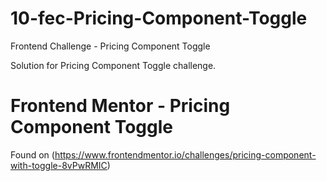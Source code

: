 # 10-fec-Pricing-Component-Toggle

Frontend Challenge - Pricing Component Toggle

Solution for Pricing Component Toggle challenge.

# Frontend Mentor - Pricing Component Toggle

Found on (https://www.frontendmentor.io/challenges/pricing-component-with-toggle-8vPwRMIC)
